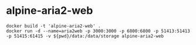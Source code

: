 # alpine-aria2-web

```shell
docker build -t 'alpine-aria2-web' .
docker run -d --name=aria2web -p 3000:3000 -p 6800:6800 -p 51413:51413 -p 51415:61415 -v ${pwd}/data:/data/storage alpine-aria2-web
```
